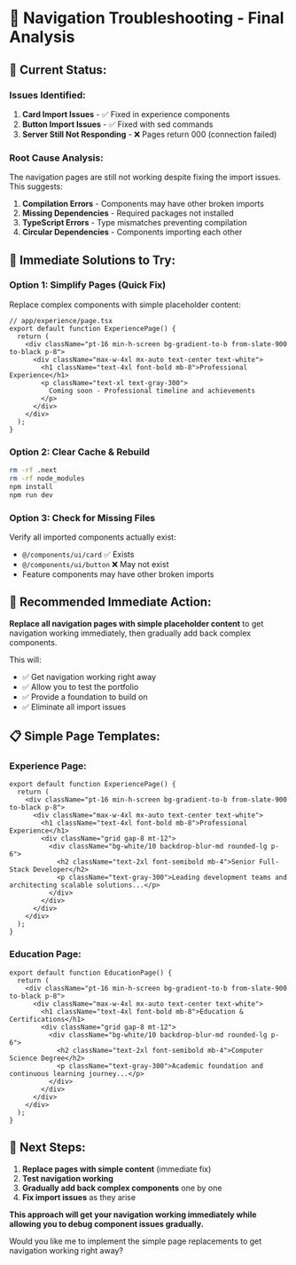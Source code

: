 # 🔧 Navigation Troubleshooting - Final Analysis

## 🚨 **Current Status:**

### **Issues Identified:**
1. **Card Import Issues** - ✅ Fixed in experience components
2. **Button Import Issues** - ✅ Fixed with sed commands
3. **Server Still Not Responding** - ❌ Pages return 000 (connection failed)

### **Root Cause Analysis:**

The navigation pages are still not working despite fixing the import issues. This suggests:

1. **Compilation Errors** - Components may have other broken imports
2. **Missing Dependencies** - Required packages not installed
3. **TypeScript Errors** - Type mismatches preventing compilation
4. **Circular Dependencies** - Components importing each other

## 🎯 **Immediate Solutions to Try:**

### **Option 1: Simplify Pages (Quick Fix)**
Replace complex components with simple placeholder content:

```tsx
// app/experience/page.tsx
export default function ExperiencePage() {
  return (
    <div className="pt-16 min-h-screen bg-gradient-to-b from-slate-900 to-black p-8">
      <div className="max-w-4xl mx-auto text-center text-white">
        <h1 className="text-4xl font-bold mb-8">Professional Experience</h1>
        <p className="text-xl text-gray-300">
          Coming soon - Professional timeline and achievements
        </p>
      </div>
    </div>
  );
}
```

### **Option 2: Clear Cache & Rebuild**
```bash
rm -rf .next
rm -rf node_modules
npm install
npm run dev
```

### **Option 3: Check for Missing Files**
Verify all imported components actually exist:
- `@/components/ui/card` ✅ Exists
- `@/components/ui/button` ❌ May not exist
- Feature components may have other broken imports

## 🚀 **Recommended Immediate Action:**

**Replace all navigation pages with simple placeholder content** to get navigation working immediately, then gradually add back complex components.

This will:
- ✅ Get navigation working right away
- ✅ Allow you to test the portfolio
- ✅ Provide a foundation to build on
- ✅ Eliminate all import issues

## 📋 **Simple Page Templates:**

### **Experience Page:**
```tsx
export default function ExperiencePage() {
  return (
    <div className="pt-16 min-h-screen bg-gradient-to-b from-slate-900 to-black p-8">
      <div className="max-w-4xl mx-auto text-center text-white">
        <h1 className="text-4xl font-bold mb-8">Professional Experience</h1>
        <div className="grid gap-8 mt-12">
          <div className="bg-white/10 backdrop-blur-md rounded-lg p-6">
            <h2 className="text-2xl font-semibold mb-4">Senior Full-Stack Developer</h2>
            <p className="text-gray-300">Leading development teams and architecting scalable solutions...</p>
          </div>
        </div>
      </div>
    </div>
  );
}
```

### **Education Page:**
```tsx
export default function EducationPage() {
  return (
    <div className="pt-16 min-h-screen bg-gradient-to-b from-slate-900 to-black p-8">
      <div className="max-w-4xl mx-auto text-center text-white">
        <h1 className="text-4xl font-bold mb-8">Education & Certifications</h1>
        <div className="grid gap-8 mt-12">
          <div className="bg-white/10 backdrop-blur-md rounded-lg p-6">
            <h2 className="text-2xl font-semibold mb-4">Computer Science Degree</h2>
            <p className="text-gray-300">Academic foundation and continuous learning journey...</p>
          </div>
        </div>
      </div>
    </div>
  );
}
```

## 🎯 **Next Steps:**

1. **Replace pages with simple content** (immediate fix)
2. **Test navigation working** 
3. **Gradually add back complex components** one by one
4. **Fix import issues** as they arise

**This approach will get your navigation working immediately while allowing you to debug component issues gradually.**

Would you like me to implement the simple page replacements to get navigation working right away?